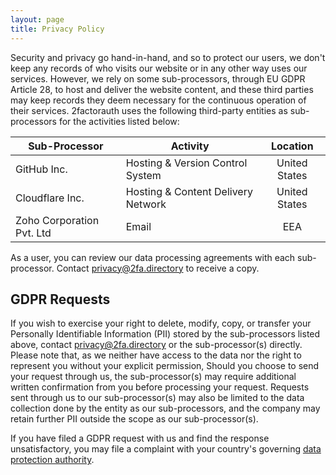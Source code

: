 ```yaml
---
layout: page
title: Privacy Policy
---
```

Security and privacy go hand-in-hand, and so to protect our users, we don't keep any records of who visits our website or in any other way uses our services.
However, we rely on some sub-processors, through EU GDPR Article 28, to host and deliver the website content, and these third parties may keep records they deem necessary for the continuous operation of their services.
2factorauth uses the following third-party entities as sub-processors for the activities listed below:

| Sub-Processor             | Activity                           |   Location    |
|---------------------------|------------------------------------|:-------------:|
| GitHub Inc.               | Hosting & Version Control System   | United States |
| Cloudflare Inc.           | Hosting & Content Delivery Network | United States |
| Zoho Corporation Pvt. Ltd | Email                              |      EEA      |

As a user, you can review our data processing agreements with each sub-processor. Contact [privacy@2fa.directory](mailto:privacy@2fa.directory) to receive a copy.

## GDPR Requests

If you wish to exercise your right to delete, modify, copy, or transfer your Personally Identifiable Information (PII) stored by the sub-processors listed above, contact [privacy@2fa.directory](mailto:privacy@2fa.directory) or the sub-processor(s) directly.
Please note that, as we neither have access to the data nor the right to represent you without your explicit permission, Should you choose to send your request through us, the sub-processor(s) may require additional written confirmation from you before processing your request.
Requests sent through us to our sub-processor(s) may also be limited to the data collection done by the entity as our sub-processors, and the company may retain further PII outside the scope as our sub-processor(s).

If you have filed a GDPR request with us and find the response unsatisfactory, you may file a complaint with your country's governing [data protection authority][dpa].

[dpa]: https://ec.europa.eu/justice/article-29/structure/data-protection-authorities/index_en.htm
[directory]: https://2fa.directory
